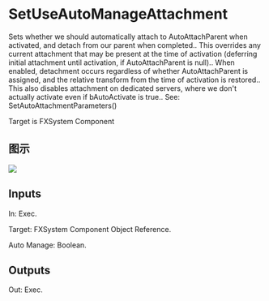 # SetUseAutoManageAttachment

Sets whether we should automatically attach to AutoAttachParent when activated, and detach from our parent when completed.. This overrides any current attachment that may be present at the time of activation (deferring initial attachment until activation, if AutoAttachParent is null).. When enabled, detachment occurs regardless of whether AutoAttachParent is assigned, and the relative transform from the time of activation is restored.. This also disables attachment on dedicated servers, where we don't actually activate even if bAutoActivate is true.. See: SetAutoAttachmentParameters()

Target is FXSystem Component

## 图示

![]($-20221218-18550409.png)

## Inputs

In: Exec.

Target: FXSystem Component Object Reference.

Auto Manage: Boolean.  

## Outputs

Out: Exec.

